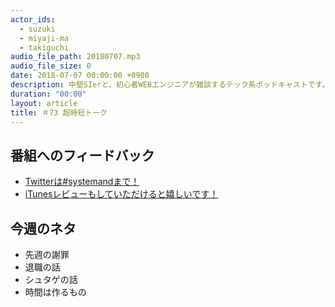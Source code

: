 ```yaml
---
actor_ids:
  - suzuki
  - miyaji-ma
  - takiguchi
audio_file_path: 20180707.mp3
audio_file_size: 0
date: 2018-07-07 00:00:00 +0900
description: 中堅SIerと、初心者WEBエンジニアが雑談するテック系ポッドキャストです。
duration: "00:00"
layout: article
title: ＃73 超時短トーク
---
```

## 番組へのフィードバック
* [Twitterは#systemandまで！](https://twitter.com/search?q=%23systemand)
* [iTunesレビューもしていただけると嬉しいです！](https://itunes.apple.com/jp/podcast/systemand-online/id1205168408?mt=2)

## 今週のネタ
* 先週の謝罪
* 退職の話
* シュタゲの話
* 時間は作るもの

